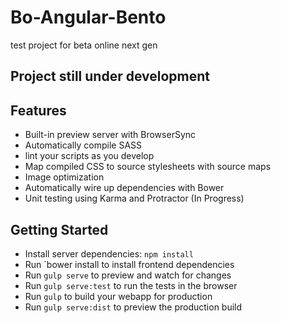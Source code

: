 # Bo-Angular-Bento
test project for beta online next gen

## Project still under development

## Features

- Built-in preview server with BrowserSync
- Automatically compile SASS
- lint your scripts as you develop
- Map compiled CSS to source stylesheets with source maps
- Image optimization
- Automatically wire up dependencies with Bower
- Unit testing using Karma and Protractor (In Progress)

## Getting Started

- Install server dependencies: `npm install`
- Run `bower install to install frontend dependencies
- Run `gulp serve` to preview and watch for changes
- Run `gulp serve:test` to run the tests in the browser
- Run `gulp` to build your webapp for production
- Run `gulp serve:dist` to preview the production build
